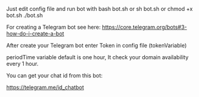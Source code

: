 Just edit config file and run bot with
bash bot.sh
or
sh bot.sh
or
chmod +x bot.sh
./bot.sh

For creating a Telegram bot see here:
https://core.telegram.org/bots#3-how-do-i-create-a-bot

After create your Telegram bot enter Token in config file (tokenVariable)

periodTime variable default is one hour, It check your domain availability every 1 hour.

You can get your chat id from this bot:

https://telegram.me/id_chatbot
